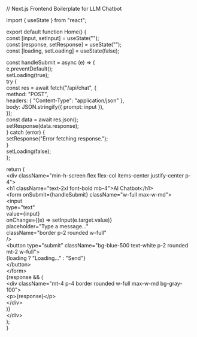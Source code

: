 // Next.js Frontend Boilerplate for LLM Chatbot

import { useState } from "react";

export default function Home() {  
  const \[input, setInput\] \= useState("");  
  const \[response, setResponse\] \= useState("");  
  const \[loading, setLoading\] \= useState(false);

  const handleSubmit \= async (e) \=\> {  
    e.preventDefault();  
    setLoading(true);  
    try {  
      const res \= await fetch("/api/chat", {  
        method: "POST",  
        headers: { "Content-Type": "application/json" },  
        body: JSON.stringify({ prompt: input }),  
      });  
      const data \= await res.json();  
      setResponse(data.response);  
    } catch (error) {  
      setResponse("Error fetching response.");  
    }  
    setLoading(false);  
  };

  return (  
    \<div className="min-h-screen flex flex-col items-center justify-center p-4"\>  
      \<h1 className="text-2xl font-bold mb-4"\>AI Chatbot\</h1\>  
      \<form onSubmit={handleSubmit} className="w-full max-w-md"\>  
        \<input  
          type="text"  
          value={input}  
          onChange={(e) \=\> setInput(e.target.value)}  
          placeholder="Type a message..."  
          className="border p-2 rounded w-full"  
        /\>  
        \<button type="submit" className="bg-blue-500 text-white p-2 rounded mt-2 w-full"\>  
          {loading ? "Loading..." : "Send"}  
        \</button\>  
      \</form\>  
      {response && (  
        \<div className="mt-4 p-4 border rounded w-full max-w-md bg-gray-100"\>  
          \<p\>{response}\</p\>  
        \</div\>  
      )}  
    \</div\>  
  );  
}

